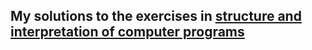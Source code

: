 ## My solutions to the exercises in [structure and interpretation of computer programs](https://en.wikipedia.org/wiki/Structure_and_Interpretation_of_Computer_Programs#:~:text=Structure%20and%20Interpretation%20of%20Computer%20Programs%20(SICP)%20is%20a%20computer,Jay%20Sussman%20with%20Julie%20Sussman.&text=It%20was%20formerly%20used%20as,electrical%20engineering%20and%20computer%20science.)